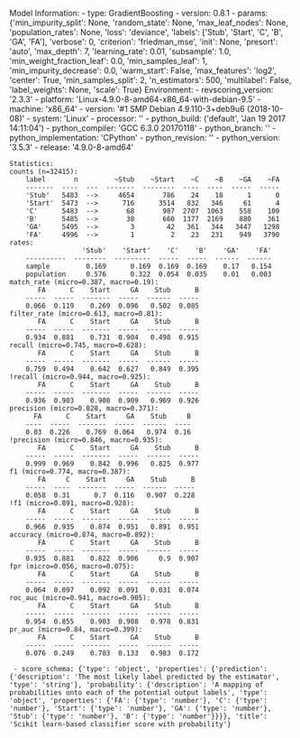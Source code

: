 Model Information:
	 - type: GradientBoosting
	 - version: 0.8.1
	 - params: {'min_impurity_split': None, 'random_state': None, 'max_leaf_nodes': None, 'population_rates': None, 'loss': 'deviance', 'labels': ['Stub', 'Start', 'C', 'B', 'GA', 'FA'], 'verbose': 0, 'criterion': 'friedman_mse', 'init': None, 'presort': 'auto', 'max_depth': 7, 'learning_rate': 0.01, 'subsample': 1.0, 'min_weight_fraction_leaf': 0.0, 'min_samples_leaf': 1, 'min_impurity_decrease': 0.0, 'warm_start': False, 'max_features': 'log2', 'center': True, 'min_samples_split': 2, 'n_estimators': 500, 'multilabel': False, 'label_weights': None, 'scale': True}
	Environment:
	 - revscoring_version: '2.3.3'
	 - platform: 'Linux-4.9.0-8-amd64-x86_64-with-debian-9.5'
	 - machine: 'x86_64'
	 - version: '#1 SMP Debian 4.9.110-3+deb9u6 (2018-10-08)'
	 - system: 'Linux'
	 - processor: ''
	 - python_build: ('default', 'Jan 19 2017 14:11:04')
	 - python_compiler: 'GCC 6.3.0 20170118'
	 - python_branch: ''
	 - python_implementation: 'CPython'
	 - python_revision: ''
	 - python_version: '3.5.3'
	 - release: '4.9.0-8-amd64'
	
	Statistics:
	counts (n=32415):
		label       n         ~Stub    ~Start    ~C    ~B    ~GA    ~FA
		-------  ----  ---  -------  --------  ----  ----  -----  -----
		'Stub'   5483  -->     4654       786    24    18      1      0
		'Start'  5473  -->      716      3514   832   346     61      4
		'C'      5483  -->       68       987  2707  1063    558    100
		'B'      5485  -->       38       660  1377  2169    880    361
		'GA'     5495  -->        3        42   361   344   3447   1298
		'FA'     4996  -->        1         2    23   231    949   3790
	rates:
		              'Stub'    'Start'    'C'    'B'    'GA'    'FA'
		----------  --------  ---------  -----  -----  ------  ------
		sample         0.169      0.169  0.169  0.169    0.17   0.154
		population     0.576      0.322  0.054  0.035    0.01   0.003
	match_rate (micro=0.387, macro=0.19):
		   FA      C    Start     GA    Stub      B
		-----  -----  -------  -----  ------  -----
		0.066  0.119    0.269  0.096   0.502  0.085
	filter_rate (micro=0.613, macro=0.81):
		   FA      C    Start     GA    Stub      B
		-----  -----  -------  -----  ------  -----
		0.934  0.881    0.731  0.904   0.498  0.915
	recall (micro=0.745, macro=0.628):
		   FA      C    Start     GA    Stub      B
		-----  -----  -------  -----  ------  -----
		0.759  0.494    0.642  0.627   0.849  0.395
	!recall (micro=0.944, macro=0.925):
		   FA      C    Start     GA    Stub      B
		-----  -----  -------  -----  ------  -----
		0.936  0.903    0.908  0.909   0.969  0.926
	precision (micro=0.828, macro=0.371):
		  FA      C    Start     GA    Stub     B
		----  -----  -------  -----  ------  ----
		0.03  0.226    0.769  0.064   0.974  0.16
	!precision (micro=0.846, macro=0.935):
		   FA      C    Start     GA    Stub      B
		-----  -----  -------  -----  ------  -----
		0.999  0.969    0.842  0.996   0.825  0.977
	f1 (micro=0.774, macro=0.387):
		   FA     C    Start     GA    Stub      B
		-----  ----  -------  -----  ------  -----
		0.058  0.31      0.7  0.116   0.907  0.228
	!f1 (micro=0.891, macro=0.928):
		   FA      C    Start     GA    Stub      B
		-----  -----  -------  -----  ------  -----
		0.966  0.935    0.874  0.951   0.891  0.951
	accuracy (micro=0.874, macro=0.892):
		   FA      C    Start     GA    Stub      B
		-----  -----  -------  -----  ------  -----
		0.935  0.881    0.822  0.906     0.9  0.907
	fpr (micro=0.056, macro=0.075):
		   FA      C    Start     GA    Stub      B
		-----  -----  -------  -----  ------  -----
		0.064  0.097    0.092  0.091   0.031  0.074
	roc_auc (micro=0.941, macro=0.905):
		   FA      C    Start     GA    Stub      B
		-----  -----  -------  -----  ------  -----
		0.954  0.855    0.903  0.908   0.978  0.831
	pr_auc (micro=0.84, macro=0.399):
		   FA      C    Start     GA    Stub      B
		-----  -----  -------  -----  ------  -----
		0.076  0.249    0.783  0.133   0.983  0.172
	
	 - score_schema: {'type': 'object', 'properties': {'prediction': {'description': 'The most likely label predicted by the estimator', 'type': 'string'}, 'probability': {'description': 'A mapping of probabilities onto each of the potential output labels', 'type': 'object', 'properties': {'FA': {'type': 'number'}, 'C': {'type': 'number'}, 'Start': {'type': 'number'}, 'GA': {'type': 'number'}, 'Stub': {'type': 'number'}, 'B': {'type': 'number'}}}}, 'title': 'Scikit learn-based classifier score with probability'}

